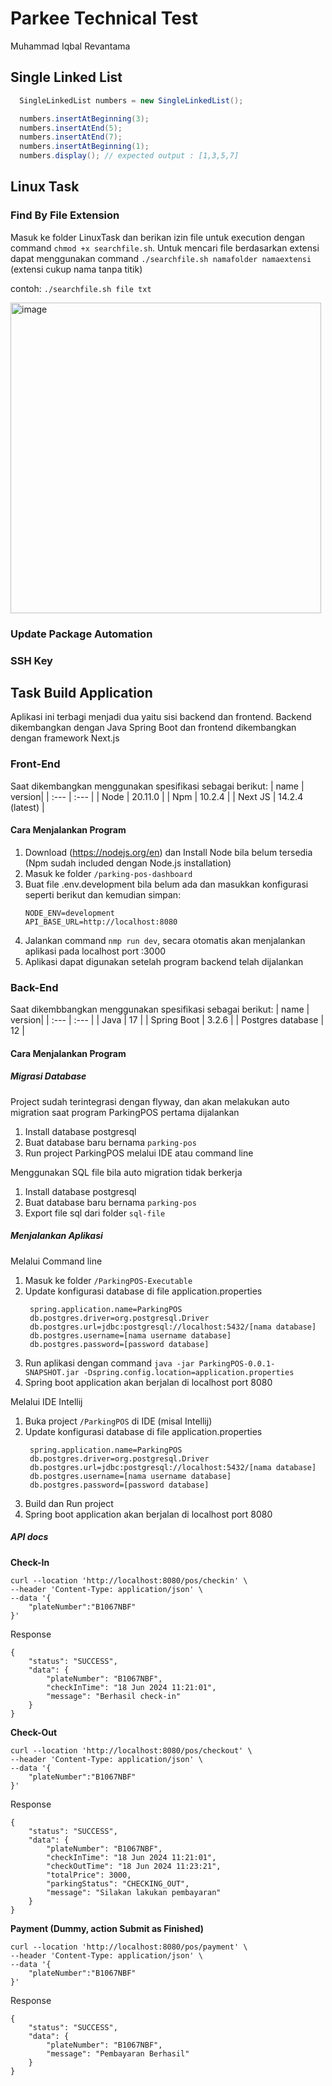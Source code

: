 # Parkee Technical Test
Muhammad Iqbal Revantama
## Single Linked List
```java
  SingleLinkedList numbers = new SingleLinkedList();

  numbers.insertAtBeginning(3);
  numbers.insertAtEnd(5);
  numbers.insertAtEnd(7);
  numbers.insertAtBeginning(1);
  numbers.display(); // expected output : [1,3,5,7]
```

## Linux Task
### Find By File Extension
Masuk ke folder LinuxTask dan berikan izin file untuk execution dengan command  ``chmod +x searchfile.sh``.
Untuk mencari file berdasarkan extensi dapat menggunakan command ``./searchfile.sh namafolder namaextensi`` (extensi cukup nama tanpa titik)

contoh: ``./searchfile.sh file txt``

<img width="497" alt="image" src="https://github.com/Revtm/parkee-technicaltest/assets/39016040/c98961e2-4e83-43a2-a4da-ca6a1d9b188d">

### Update Package Automation

### SSH Key

## Task Build Application
Aplikasi ini terbagi menjadi dua yaitu sisi backend dan frontend. Backend dikembangkan dengan Java Spring Boot dan frontend dikembangkan dengan framework Next.js

### Front-End
Saat dikembangkan menggunakan spesifikasi sebagai berikut:
| name | version|
| :--- | :--- |
| Node | 20.11.0 |
| Npm | 10.2.4 |
| Next JS | 14.2.4 (latest) |

#### Cara Menjalankan Program
1. Download (https://nodejs.org/en) dan Install Node bila belum tersedia (Npm sudah included dengan Node.js installation)
2. Masuk ke folder ``/parking-pos-dashboard``
3. Buat file .env.development bila belum ada dan masukkan konfigurasi seperti berikut dan kemudian simpan:
   ```code
   NODE_ENV=development
   API_BASE_URL=http://localhost:8080
   ```
4. Jalankan command ``nmp run dev``, secara otomatis akan menjalankan aplikasi pada localhost port :3000
5. Aplikasi dapat digunakan setelah program backend telah dijalankan

### Back-End
Saat dikembbangkan menggunakan spesifikasi sebagai berikut:
| name | version|
| :--- | :--- |
| Java | 17 |
| Spring Boot | 3.2.6 |
| Postgres database | 12 |

#### Cara Menjalankan Program
##### Migrasi Database
Project sudah terintegrasi dengan flyway, dan akan melakukan auto migration saat program ParkingPOS pertama dijalankan
1. Install database postgresql
2. Buat database baru bernama ``parking-pos``
3. Run project ParkingPOS melalui IDE atau command line

Menggunakan SQL file
bila auto migration tidak berkerja
1. Install database postgresql
2. Buat database baru bernama ``parking-pos``
3. Export file sql dari folder ``sql-file``

##### Menjalankan Aplikasi
Melalui Command line
1. Masuk ke folder ``/ParkingPOS-Executable``
2. Update konfigurasi database di file application.properties
   ```code
    spring.application.name=ParkingPOS
    db.postgres.driver=org.postgresql.Driver
    db.postgres.url=jdbc:postgresql://localhost:5432/[nama database]
    db.postgres.username=[nama username database]
    db.postgres.password=[password database]
   ```
3. Run aplikasi dengan command ``java -jar ParkingPOS-0.0.1-SNAPSHOT.jar -Dspring.config.location=application.properties``
4. Spring boot application akan berjalan di localhost port 8080
   
Melalui IDE Intellij
1. Buka project ``/ParkingPOS`` di IDE (misal Intellij)
2. Update konfigurasi database di file application.properties
   ```code
    spring.application.name=ParkingPOS
    db.postgres.driver=org.postgresql.Driver
    db.postgres.url=jdbc:postgresql://localhost:5432/[nama database]
    db.postgres.username=[nama username database]
    db.postgres.password=[password database]
   ```
4. Build dan Run project
5. Spring boot application akan berjalan di localhost port 8080
  
##### API docs
<b>Check-In</b>
```code
curl --location 'http://localhost:8080/pos/checkin' \
--header 'Content-Type: application/json' \
--data '{
    "plateNumber":"B1067NBF"
}'
```
Response
```
{
    "status": "SUCCESS",
    "data": {
        "plateNumber": "B1067NBF",
        "checkInTime": "18 Jun 2024 11:21:01",
        "message": "Berhasil check-in"
    }
}
```

<b>Check-Out</b>
```code
curl --location 'http://localhost:8080/pos/checkout' \
--header 'Content-Type: application/json' \
--data '{
    "plateNumber":"B1067NBF"
}'
```
Response
```
{
    "status": "SUCCESS",
    "data": {
        "plateNumber": "B1067NBF",
        "checkInTime": "18 Jun 2024 11:21:01",
        "checkOutTime": "18 Jun 2024 11:23:21",
        "totalPrice": 3000,
        "parkingStatus": "CHECKING_OUT",
        "message": "Silakan lakukan pembayaran"
    }
}
```

<b>Payment (Dummy, action Submit as Finished)</b>
```code
curl --location 'http://localhost:8080/pos/payment' \
--header 'Content-Type: application/json' \
--data '{
    "plateNumber":"B1067NBF"
}'
```
Response
```
{
    "status": "SUCCESS",
    "data": {
        "plateNumber": "B1067NBF",
        "message": "Pembayaran Berhasil"
    }
}
```
